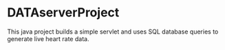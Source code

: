 # DATAserverProject
This java project builds a simple servlet and uses SQL database queries to generate live heart rate data.
